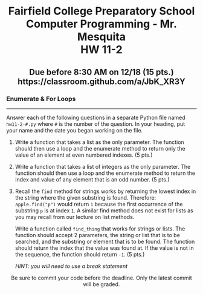 <h1 align="center">
    Fairfield College Preparatory School<br>
    Computer Programming - Mr. Mesquita<br>
    HW 11-2
</h1>

<h2 align="center">
    Due before 8:30 AM on 12/18 (15 pts.)<br>
    https://classroom.github.com/a/JbK_XR3Y
</h2>

### Enumerate & For Loops

---
Answer each of the following questions in a separate Python file named `hw11-2-#.py` where `#` is the number of the question. In your heading, put your name and the date you began working on the file.

1. Write a function that takes a list as the only parameter. The function should then use a loop and the enumerate method to return only the value of an element at even numbered indexes. (5 pts.)

2. Write a function that takes a list of integers as the only parameter. The function should then use a loop and the enumerate method to return the index and value of any element that is an odd number. (5 pts.)

3. Recall the `find` method for strings works by returning the lowest index in the string where the given substring is found. Therefore: `apple.find("p")` would return `1` because the first occurrence of the substring `p` is at index `1`. A similar find method does not exist for lists as you may recall from our lecture on list methods.

   Write a function called `find_thing` that works for strings or lists. The function should accept 2 parameters, the string or list that is to be searched, and the substring or element that is to be found. The function should return the index that the value was found at. If the value is not in the sequence, the function should return `-1`. (5 pts.)
   
   *HINT: you will need to use a break statement* 

<p align="center">	Be sure to commit your code before the deadline. Only the latest commit will be graded.</p>
